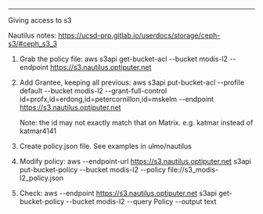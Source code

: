 ----

Giving access to s3

Nautilus notes: https://ucsd-prp.gitlab.io/userdocs/storage/ceph-s3/#ceph_s3_3 

1. Grab the policy file: aws s3api  get-bucket-acl --bucket modis-l2 --endpoint https://s3.nautilus.optiputer.net 

1. Add Grantee, keeping all previous: aws s3api put-bucket-acl --profile default --bucket modis-l2 --grant-full-control id=profx,id=erdong,id=petercornillon,id=mskelm --endpoint https://s3.nautilus.optiputer.net

   Note:  the id may not exactly match that on Matrix.  e.g. katmar instead of katmar4141

1. Create policy.json file.  See examples in ulmo/nautilus

1. Modify policy: aws --endpoint-url https://s3.nautilus.optiputer.net s3api put-bucket-policy --bucket modis-l2 --policy file://s3_modis-l2_policy.json

1. Check:  aws --endpoint https://s3.nautilus.optiputer.net s3api get-bucket-policy --bucket modis-l2 --query Policy --output text
